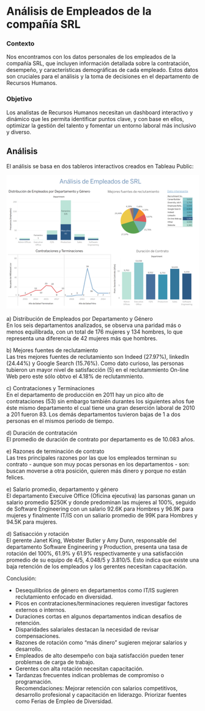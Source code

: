 # Análisis de Empleados de la compañía SRL
### Contexto 
Nos encontramos con los datos personales de los empleados de la compañía SRL, que incluyen información detallada sobre la contratación, desempeño, y características 
demográficas de cada empleado. Estos datos son cruciales para el análisis y la toma de decisiones en el departamento de Recursos Humanos.
### Objetivo 
Los analistas de Recursos Humanos necesitan un dashboard interactivo y dinámico que les permita identificar puntos clave, y con base en ellos, optimizar la gestión del talento y fomentar un entorno laboral más inclusivo y diverso. 

## Análisis
El análisis se basa en dos tableros interactivos creados en Tableau Public: 

![Análisis SRL.](https://raw.githubusercontent.com/franklueza/CasoPracticoTableau/refs/heads/main/Dashboard1SRL.png)

a) Distribución de Empleados por Departamento y Género  
En los seis departamentos analizados, se observa una paridad más o menos equilibrada, con un total de 176 mujeres y 134 hombres, lo que representa una diferencia de 42 mujeres más que hombres.  
  
b) Mejores fuentes de reclutamiento  
Las tres mejores fuentes de reclutamiento son Indeed (27.97%), linkedIn (24.44%) y Google Search (15.76%). Como dato curioso, las personas tubieron un mayor nivel de satisfacción (5) en el reclutammiento On-line Web pero este sólo obtvo el 4.18% de reclutammiento.  

c) Contrataciones y Terminaciones  
En el departamento de producción en 2011 hay un pico alto de contrataciones (53) sin embargo también durantes los siguientes años fue éste mismo departamento el cual tiene una gran deserción laboral de 2010 a 201 fueron 83. Los demás departamentos tuvieron bajas de 1 a dos personas en el mismos periodo de tiempo.

d) Duración de contratación   
El promedio de duración de contrato por departamento es de 10.083 años.  

e) Razones de terminación de contrato  
Las tres principales razones por las que los empleados terminan su contrato - aunque son muy pocas personas en los departamentos - son: buscan moverse a otra posición, quieren más dinero y porque no están felices. 

e) Salario promedio, departamento y género  
El departamento Execuive Office (Oficina ejecutiva) las parsonas ganan un salario promedio $250K y donde predominan las mujeres al 100%, seguido de Software Engineering con un salario 92.6K para Hombres y 96.9K para mujeres y finalmente IT/IS con un saliario promedio de 99K para Hombres y 94.5K para mujeres. 

d) Satisacción y rotación  
El gerente Janet King, Webster Butler y Amy Dunn, responsable del departamento Software Engineering y Production, presenta una tasa de rotación del 100%, 61.9% y 61.9% respectivamente  y una satisfacción promedio de su equipo de 4/5, 4.048/5 y 3.810/5. Esto indica que existe una baja retención de los empleados y los gerentes necesitan capacitación.


Conclusión:  
- Desequilibrios de género en departamentos como IT/IS sugieren reclutamiento enfocado en diversidad.
- Picos en contrataciones/terminaciones requieren investigar factores externos o internos.
- Duraciones cortas en algunos departamentos indican desafíos de retención.
- Disparidades salariales destacan la necesidad de revisar compensaciones.
- Razones de rotación como “más dinero” sugieren mejorar salarios y desarrollo.
- Empleados de alto desempeño con baja satisfacción pueden tener problemas de carga de trabajo.
- Gerentes con alta rotación necesitan capacitación.
- Tardanzas frecuentes indican problemas de compromiso o programación.  
Recomendaciones: Mejorar retención con salarios competitivos, desarrollo profesional y capacitación en liderazgo. Priorizar fuentes como Ferias de Empleo de Diversidad.
